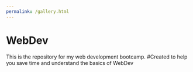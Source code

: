 ```yaml
---
permalink: /gallery.html
---
```




# WebDev
This is the repository for my web development bootcamp.
#Created to help you save time and understand the basics of WebDev
